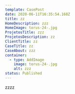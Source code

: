 ```yaml
---
template: CasePost
date: 2020-06-11T16:35:54.168Z
title: zz
HomeDescription: zzz
HomeImage: torus-24-.jpg
ProjetosTitle: zzz
ProjetosDescription: zz
ClientTitle: zz
CaseTitle: zz
CaseAbout: zzz
container:
  - type: AddImage
    image: torus-24-.jpg
    alt: zzz
status: Published
---
```

zzzz